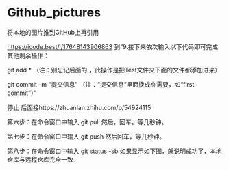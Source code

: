# Github_pictures

将本地的图片推到GitHub上再引用

https://icode.best/i/17648143906863
到“9.接下来依次输入以下代码即可完成其他剩余操作：

git add * （注：别忘记后面的.，此操作是把Test文件夹下面的文件都添加进来）

git commit -m “提交信息” （注：“提交信息”里面换成你需要，如“first commit”）”

停止
后面接https://zhuanlan.zhihu.com/p/54924115

第六步：在命令窗口中输入 git pull
然后，回车。等几秒钟。

第七步：在命令窗口中输入 git push
然后回车，等几秒钟。

第八步：在命令窗口中输入 git status -sb
如果显示如下图，就说明成功了，本地仓库与远程仓库完全一致
